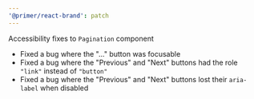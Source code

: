 ```yaml
---
'@primer/react-brand': patch
---
```


Accessibility fixes to `Pagination` component

- Fixed a bug where the "..." button was focusable
- Fixed a bug where the "Previous" and "Next" buttons had the role `"link"` instead of `"button"`
- Fixed a bug where the "Previous" and "Next" buttons lost their `aria-label` when disabled
